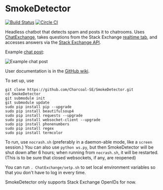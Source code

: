SmokeDetector
=============

[![Build Status](https://travis-ci.org/Charcoal-SE/SmokeDetector.svg?branch=master)](https://travis-ci.org/Charcoal-SE/SmokeDetector) [![Circle CI](https://circleci.com/gh/Charcoal-SE/SmokeDetector.svg?style=shield)](https://circleci.com/gh/Charcoal-SE/SmokeDetector)

Headless chatbot that detects spam and posts it to chatrooms. Uses [ChatExchange](https://github.com/Manishearth/ChatExchange), takes questions from the Stack Exchange [realtime tab](http://stackexchange.com/questions?tab=realtime), and accesses answers via the [Stack Exchange API](http://api.stackexchange.com/). 

Example [chat post](http://chat.stackexchange.com/transcript/11540?m=17962164#17962164):

![Example chat post](http://i.stack.imgur.com/d8pbW.png)

User documentation is in the
[GitHub wiki](https://github.com/Charcoal-SE/SmokeDetector/wiki).

To set up, use

```
git clone https://github.com/Charcoal-SE/SmokeDetector.git
cd SmokeDetector
git submodule init
git submodule update
sudo pip install pip --upgrade
sudo pip install beautifulsoup4
sudo pip install requests --upgrade
sudo pip install websocket-client --upgrade
sudo pip install phonenumbers
sudo pip install regex
sudo pip install termcolor
```

To run, use `nocrash.sh` (preferably in a daemon-able mode, like a `screen` session.)
You can also use `python ws.py`, but then SmokeDetector will be shut down after 6 hours; when running from `nocrash.sh`, it will be restarted. (This is to be sure that closed websockets, if any, are reopened)


You can run `. ChatExchange/setp.sh` to set local environment variables so that you don't have to log in every time. 

SmokeDetector only supports Stack Exchange OpenIDs for now.
